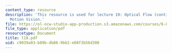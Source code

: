 ```yaml
---
content_type: resource
description: 'This resource is used for lecture 19: Optical Flow (continued), Direct
  Motion Vision.'
file: https://ol-ocw-studio-app-production.s3.amazonaws.com/courses/6-801-machine-vision-fall-2004/c9039a03b89bdb869bb2e08f3b56d300_l18.pdf
file_type: application/pdf
resourcetype: Document
title: l18.pdf
uid: c9039a03-b89b-db86-9bb2-e08f3b56d300
---
```

